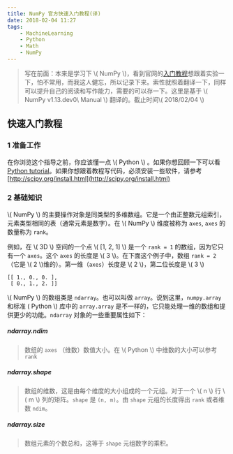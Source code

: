 ```yaml
---
title: NumPy 官方快速入门教程(译)
date: 2018-02-04 11:27
tags:
	- MachineLearning
	- Python
	- Math
	- NumPy
---
```


<script type="text/javascript" src="http://cdn.mathjax.org/mathjax/latest/MathJax.js?config=default"></script>

> 写在前面：本来是学习下 \\( NumPy \\)，看到官网的[入门教程](https://docs.scipy.org/doc/numpy-dev/user/quickstart.html)想跟着实验一下，怕不常用，而我这人健忘，所以记录下来。索性就照着翻译一下，同样可以提升自己的阅读和写作能力，需要的可以存一下。这里是基于 \\( NumPy v1.13.dev0\ Manual \\) 翻译的。截止时间\\( 2018/02/04 \\)
<!-- more -->

## 快速入门教程

### 1 准备工作
在你浏览这个指导之前，你应该懂一点 \\( Python \\) 。如果你想回顾一下可以看[Python tutorial](https://docs.python.org/3/tutorial/)。如果你想跟着教程写代码，必须安装一些软件，请参考[http://scipy.org/install.html](http://scipy.org/install.html)

### 2 基础知识
\\( NumPy \\) 的主要操作对象是同类型的多维数组。它是一个由正整数元组索引，元素类型相同的表（通常元素是数字）。在 \\( NumPy \\) 维度被称为 `axes`, `axes` 的数量称为 `rank`。

例如，在 \\( 3D \\) 空间的一个点 \\( [1, 2, 1] \\) 是一个 `rank = 1` 的数组，因为它只有一个 `axes`。这个 `axes` 的长度是 \\( 3 \\)。在下面这个例子中，数组 `rank = 2` （它是 \\( 2  \\)维的）。第一维（`axes`）长度是 \\( 2 \\)，第二位长度是 \\( 3 \\)

```
[[ 1., 0., 0. ],
 [ 0., 1., 2. ]]
```

\\( NumPy \\) 的数组类是 `ndarray`。也可以叫做 `array`。说到这里，`numpy.array` 和标准 \( Python \\) 库中的 `array.array` 是不一样的，它只能处理一维的数组和提供更少的功能。`ndarray` 对象的一些重要属性如下：

##### ndarray.ndim
> 数组的 `axes` （维数）数值大小。在 \\( Python \\) 中维数的大小可以参考 `rank`

##### ndarray.shape
> 数组的维数，这是由每个维度的大小组成的一个元组。对于一个 \\( n \\) 行 \\( m \\) 列的矩阵。`shape` 是 `(n, m)`。由 `shape` 元组的长度得出 `rank` 或者维数 `ndim`。

##### ndarray.size
> 数组元素的个数总和，这等于 `shape` 元组数字的乘积。





































